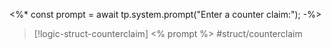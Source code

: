 
<%* const prompt = await tp.system.prompt("Enter a counter claim:"); -%>
>[!logic-struct-counterclaim]  <% prompt %> #struct/counterclaim
